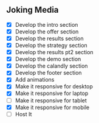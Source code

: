 ## Joking Media ##

- [x] Develop the intro section
- [x] Develop the offer section
- [x] Develop the results section
- [x] Develop the strategy section
- [x] Develop the results  pt2 section
- [x] Develop the demo section
- [x] Develop the calandly section
- [x] Develop the footer section
- [x] Add animations
- [x] Make it responsive for desktop
- [x] Make it responsive for laptop
- [ ] Make it responsive for tablet
- [x] Make it responsive for mobile
- [ ] Host It
